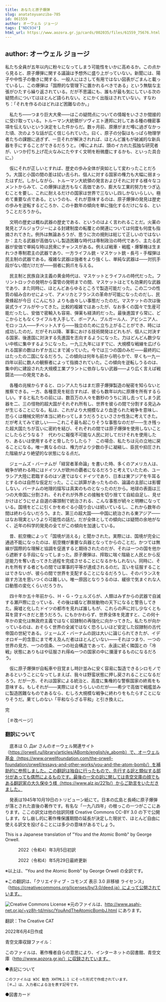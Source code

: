 ```yaml
---
title: あなたと原子爆弾
slug: anatatoyuanziba-785
id: 061559
author: オーウェル ジョージ
tags: ["NDC934"]
html_url: https://www.aozora.gr.jp/cards/002035/files/61559_75676.html
---
```


## author: オーウェル ジョージ

私たち全員が五年以内に粉々になってしまう可能性をいかに高めるか。この点から見ると、原子爆弾に関する議論は予想外に盛り上がっていない。新聞には、陽子や中性子の働きに関する、一般人にはさして有用ではない図表がごまんと載っているし、この爆弾は「国際的な管理下に置かれるべきである」という無駄な主張がひたすら繰り返されている。だが不思議にも、誰もが最も気にしている次の疑問点についてはほとんど語られない。とにかく出版はされていない。すなわち：「それを作るのはどれほど困難なのか。」

　私たち――つまり巨大大衆――はこの疑問点についての情報をいささか間接的に受け取っている。トルーマン大統領がソヴィエト連邦に対してある種の機密事項を伝えないという決定をした件からだ。数ヶ月前、原爆がまだ噂に過ぎなかった頃、次のような話が広く信じられていた。曰く、原子の分裂はもっぱら物理学者たちの課題に過ぎず、一旦それが解決されれば、ほとんど誰もが破滅的な新兵器を手にすることができるだろうと。（噂によれば、頭のイカれた孤独な研究者が、いつか打ち上げ花火なみにたやすく文明を粉微塵にするかも、といった具合に。）

　仮にそれが正しいとすれば、歴史の歩み全体が突如として変わったことだろう。大国と小国の間の差は拭い去られ、個人に対する国家の権力も大幅に弱まったはずだ。しかしながら、トルーマン大統領の発言およびそれに対する様々なコメントからみて、この爆弾は途方もなく高価であり、膨大な工業的努力をつぎ込むことを要し、これに耐えるだけの国家は世界で三ないし四しかないらしい。極めて重要な点である。というのも、それが意味するのは、原子爆弾の発見は歴史の歩みを逆転するどころか、この十数年の傾向を単に強化するだけになる、ということだろうから。

　文明の歴史は概ね武器の歴史である、というのはよく言われることだ。火薬の発見とブルジョワジーによる封建制度の転覆との関連については何度も何度も指摘されてきた。例外は無論あろうが、思うに次の規則は総じて正しいのではないか：主たる武器が高価ないし製造困難な時代は専制政治の時代であり、主たる武器が安価で単純な時は民衆にチャンスがある。例えば戦車・戦艦・爆撃機は生まれつき専制君主の武器であり、一方ライフル銃・マスケット銃・長弓・手榴弾は民主制の武器である。複雑な武器は強者をより強くし、単純な武器は――対抗手段がない間だけだが――弱者に鉤爪を与える。

　民主制と民族自決主義の黄金時代は、マスケットとライフルの時代だった。フリントロックの発明から雷管の発明までの間、マスケットはとても効果的な武器であり、また同時に、ほとんどあらゆるところで製造可能だった。この二つの性質の組み合わせによって、アメリカとフランスの革命が可能になったのだし、民衆蜂起が今日《こんにち》よりも由々しい事態だったのだ。マスケットの次は後装式ライフルがやってきた。比較的複雑ではあったが、なお多くの国々で生産可能だったし、安価で密輸入も容易、弾薬も経済的だった。最後進国すら常に、どこからともなくライフルを入手して、ボーア人、ブルガール人、アビシニア人、モロッコ人――チベット人すら――独立のために立ち上がることができ、時には成功したのだ。だがそれ以降、軍事における技術開発はどれもが、個人に対決する国家、後進国に対決する先進国を志向するようになった。力はどんどん数少ない中核に集中するようになった。一九三九年にはすでに、大規模な戦線を広げられる国家の数はわずか五にまで減っていた。今では三つの国のみだ――最終的にはたったの二国になるだろう。この傾向は何年も前から明らかで、早くも一九一四年以前に数人の観察者によって指摘されていた。この傾向を逆転しうるのは、集中的に建設された大規模工業プラントに依存しない武器――より広く言えば戦闘法――の発見である。

　各種の兆候からすると、ロシア人たちはまだ原子爆弾製造の秘密を知らないと推察できる。一方、各種意見を総合すれば、彼らも数年以内に原爆を所有するらしい。すると私たちの前には、数百万の人々を数秒のうちに消し去ってしまう武器を二、三の怪物的超大国がそれぞれ所有し、世界を彼らの間で分割する見込みが生じることになる。私は、これがより大規模なより血塗られた戦争を意味し、恐らくは機械文明が本当に終わってしまうだろうといささか性急に考えてきた。だが考えてみて欲しい――これこそ最も起こりそうな事態なのだが――生き残った超大国たちが互いに密約を結び、それぞれの間では原子爆弾を使用しないことにしたらどうなる？　代わりに報復不可能な人民に対してだけそれを使用したり、あるいは使用するぞと脅したりしたら？　この場合、私たちは元の立地に戻ることになる。唯一異なるのは、権力がより少数の手に凝縮し、臣民や抑圧された階級がより絶望的な状態になる点だ。

　ジェームズ・バーナムが「経営者革命論」を書いた時、多くのアメリカ人は、戦争が終わる時にはドイツ人が欧州の覇者になるだろうと考えていたため、ユーラシア大陸に君臨するのはソ連ではなくドイツであり、日本は東アジアを牛耳るとするのは自然な仮定だった。ここに誤算があったものの、論議の主部には影響しない。バーナムの地理的描写は真実のものとなったのだから。地球の表面は三つの大帝国に分割され、それぞれが外界との接触を切り捨てて自給自足し、見せかけはどうにせよ自選の寡頭制で統治される、こんな事態が続々と明瞭になっている。国境をどこに引くかをめぐる小競り合いは続いているし、これから数年の間は終わらないだろう。また、第三の超大国――中国に統治される東アジア――はなお現実というより可能性の話だ。だが全体としての傾向には疑問の余地がなく、近年の科学的発見の全てがこの傾向を加速している。

　昔、航空機によって「国境が消える」と聞かされた。実際には、国境が完全に通過不能になったのは、航空機が重要な兵器となってからのことだ。かつては無線が国際的な理解と協調を促進すると期待されたのだが、それは一つの国を他から遮断する手段になってしまった。原子爆弾は、搾取に喘ぐ階級と人民とから反逆能力を奪い去ってきた過程を完成させることになるかもしれない。同時に、それを所有する者どもの間では軍事的平等が達成されるのだ。互いを征服することはできないが、彼らの間で世界を支配することになるだろうし、そのバランスを崩す方法を思いつくのは難しい。唯一原因となりうるのは、緩徐で気まぐれな人口動態の変化くらいだろうか。

　四十年か五十年前から、Ｈ・Ｇ・ウェルズらが、人類はみずからの武器で自滅する瀬戸際に立っている、その後は蟻など群居動物の天下になると警告してきた。廃墟と化したドイツの都市を見れば誰しもが、これらの声に対し少なくとも耳を貸すべきだと思うだろう。にもかかわらず、世界全体を見渡すと、この何十年かの変化は無政府主義ではなく奴隷制の再強化に向かってきた。私たちが向かっているのは、おそらく世界の全滅ではなく恐ろしいほど安定した奴隷制の古代帝国の世紀である。ジェームズ・バーナムの説は大いに論じられてきたが、イデオロギー的含意にまで考え及んだ者はほとんどいない――それはつまり、一つの世界の見方、一つの信条、一つの社会構造であって、永遠に続く隣国との「冷戦」状態にありもはや征服され得ぬ一つの国家の中に瀰漫するものになるだろう。

　仮に原子爆弾が自転車や目覚まし時計並みに安く容易に製造できるシロモノであるということになってしまえば、我々は野蛮状態に押し戻されることになるだろう。だが一方、それは国家による統治と、高度に集権的な警察国家の終焉をも意味する。もしそれが――実際にはそうらしいのだが――希少で高価で戦艦並みに製造困難なものであるなら、むしろ大規模な戦争に終わりをもたらすことになりそうだ。果てしのない「平和ならざる平和」と引き換えに。



完

［＃改ページ］



### 翻訳について

　底本は О. Даг さんのオーウェル関連サイト（https://orwell.ru/library/articles/ABomb/english/e_abomb）で、オーウェル基金（https://www.orwellfoundation.com/the-orwell-foundation/orwell/essays-and-other-works/you-and-the-atom-bomb/）を補助的に参照しました。この翻訳は独自に行ったもので、先行する訳と類似する部分があっても偶然によるものです。最後の一文の訳に関しては青空文庫の顔でもある翻訳家の大久保ゆう様（https://www.alz.jp/221b/）からご助言をいただきました。



　発表は1945年10月19日のトリビューン紙にて。日本の広島と長崎に原子爆弾が落とされた直後の著作です。有名な「一九八四年」の根っこの一つがここにあります。ここの訳文は他の拙訳同様 Creative Commons CC-BY 3.0 の下で公開します。なし崩し的に著作権保護期間の延長が決定した現状で、ほとんど自由に使える訳文を投げることには多少の意味があるでしょう。













This is a Japanese translation of &quot;You and the Atomic Bomb&quot; by George Orwell.

　　　2022（令和4）年3月5日初訳

　　　2022（令和4）年5月29日最終更新

※以上は、&quot;You and the Atomic Bomb&quot; by George Orwell の全訳です。

※この翻訳は、「クリエイティブ・コモンズ 表示 3.0 非移植 ライセンス」（https://creativecommons.org/licenses/by/3.0/deed.ja）によって公開されています。

![Creative Commons License](https://licensebuttons.net/l/by/3.0/88x31.png)
※元のファイルは、http://www.asahi-net.or.jp/~yz8h-td/misc/YouAndTheAtomicBombJ.html にあります。

翻訳：The Creative CAT

2022年6月4日作成

青空文庫収録ファイル：

このファイルは、著作権者自らの意思により、インターネットの図書館、青空文庫（http://www.aozora.gr.jp/）に収録されています。











●表記について


	このファイルは W3C 勧告 XHTML1.1 にそった形式で作成されています。
	［＃…］は、入力者による注を表す記号です。







●図書カード